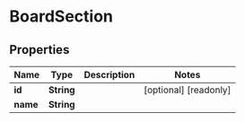 

# BoardSection

## Properties

Name | Type | Description | Notes
------------ | ------------- | ------------- | -------------
**id** | **String** |  |  [optional] [readonly]
**name** | **String** |  | 




